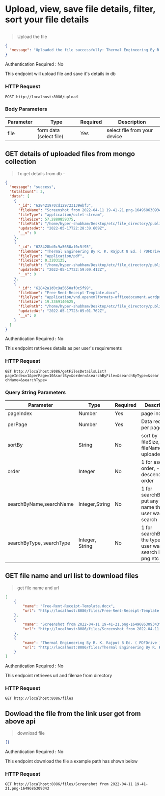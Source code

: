 # Upload, view, save file details, filter, sort your file details

##

> Upload the file

```json
{
  "message": "Uploaded the file successfully: Thermal Engineering By R. K. Rajput 8 Ed. ( PDFDrive ).pdf"
}
```

Authentication Required : No

This endpoint will upload file and save it's details in db

### HTTP Request

`POST http://localhost:8086/upload`

### Body Parameters

| Parameter | Type                    | Required | Description                  |
| --------- | ----------------------- | -------- | ---------------------------- |
| file      | form data (select file) | Yes      | select file from your device |

## GET details of uploaded files from mongo collection

> To get details from db -

```json
{
  "message": "success",
  "totalCount": 3,
  "data": [
    {
      "_id": "628421970cd129723139ebf3",
      "fileName": "Screenshot from 2022-04-11 19-41-21.png-1649686309343",
      "fileType": "application/octet-stream",
      "fileSize": 57.2880859375,
      "filePath": "/home/hyper-shubham/Desktop/etc/file_directory/public/uploads/Screenshot from 2022-04-11 19-41-21.png-1649686309343",
      "updatedAt": "2022-05-17T22:28:39.609Z",
      "__v": 0
    },
    {
      "_id": "628428bd0c9a5650af0c5f95",
      "fileName": "Thermal Engineering By R. K. Rajput 8 Ed. ( PDFDrive ).pdf",
      "fileType": "application/pdf",
      "fileSize": 0.3203125,
      "filePath": "/home/hyper-shubham/Desktop/etc/file_directory/public/uploads/Thermal Engineering By R. K. Rajput 8 Ed. ( PDFDrive ).pdf",
      "updatedAt": "2022-05-17T22:59:09.412Z",
      "__v": 0
    },
    {
      "_id": "62842a1d0c9a5650af0c5f99",
      "fileName": "Free-Rent-Receipt-Template.docx",
      "fileType": "application/vnd.openxmlformats-officedocument.wordprocessingml.document",
      "fileSize": 19.3369140625,
      "filePath": "/home/hyper-shubham/Desktop/etc/file_directory/public/uploads/Free-Rent-Receipt-Template.docx",
      "updatedAt": "2022-05-17T23:05:01.762Z",
      "__v": 0
    }
  ]
}
```

Authentication Required : No

This endpoint retrieves details as per user's requirements

### HTTP Request

`GET http://localhost:8086/getFilesDetailsList?pageIndex=1&perPage=10&sortBy=&order=&searchByFile=&searchByType=&searchName=&searchType=`

### Query String Parameters

| Parameter                | Type            | Required | Description                                                               |
| ------------------------ | --------------- | -------- | ------------------------------------------------------------------------- |
| pageIndex                | Number          | Yes      | page index                                                                |
| perPage                  | Number          | Yes      | Data required per page                                                    |
| sortBy                   | String          | No       | sort by fileSize, fileName, uploadedDate                                  |
| order                    | Integer         | No       | 1 for asceding order, -1 for descending order                             |
| searchByName,searchName  | Integer,String  | No       | 1 for searchByFile, put any file name that user want to search            |
| searchByType, searchType | Integer, String | No       | 1 for searchByType, the type of file user want to search lik pdf, png etc |

## GET file name and url list to download files

> get file name and url

```json
[
    {
        "name": "Free-Rent-Receipt-Template.docx",
        "url": "http://localhost:8086/files/Free-Rent-Receipt-Template.docx"
    },
    {
        "name": "Screenshot from 2022-04-11 19-41-21.png-1649686309343",
        "url": "http://localhost:8086/files/Screenshot from 2022-04-11 19-41-21.png-1649686309343"
    },
    {
        "name": "Thermal Engineering By R. K. Rajput 8 Ed. ( PDFDrive ).pdf",
        "url": "http://localhost:8086/files/Thermal Engineering By R. K. Rajput 8 Ed. ( PDFDrive ).pdf"
    }
]
```

Authentication Required : No

This endpoint retrieves url and filenae from directory 

### HTTP Request

`GET http://localhost:8086/files`

## Dowload the file from the link user got from above api

> download file

```json
{}
```

Authentication Required : No

This endpoint download the file a example path has shown below

### HTTP Request

`GET http://localhost:8086/files/Screenshot from 2022-04-11 19-41-21.png-1649686309343`

